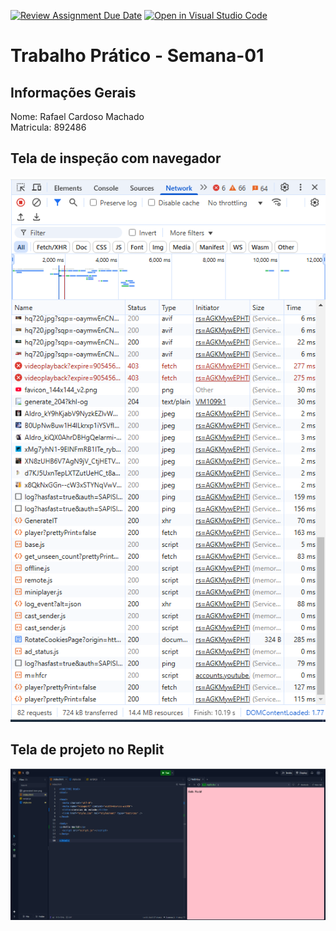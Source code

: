 [![Review Assignment Due Date](https://classroom.github.com/assets/deadline-readme-button-22041afd0340ce965d47ae6ef1cefeee28c7c493a6346c4f15d667ab976d596c.svg)](https://classroom.github.com/a/Ue6hVgM5)
[![Open in Visual Studio Code](https://classroom.github.com/assets/open-in-vscode-2e0aaae1b6195c2367325f4f02e2d04e9abb55f0b24a779b69b11b9e10269abc.svg)](https://classroom.github.com/online_ide?assignment_repo_id=18501131&assignment_repo_type=AssignmentRepo)
# Trabalho Prático - Semana-01

## Informações Gerais
Nome: Rafael Cardoso Machado    
Matricula: 892486

## Tela de inspeção com navegador
![Network](0701network.png)

## Tela de projeto no Replit
![ReplitHelloWorld](0702helloworldreplit.png)



